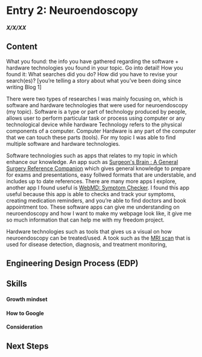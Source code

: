 # Entry 2: Neuroendoscopy
##### X/X/XX

## Content 
What you found: the info you have gathered regarding the software + hardware technologies you found in your topic. Go into detail! 
How you found it: What searches did you do? How did you have to revise your search(es)? [you’re telling a story about what you’ve been doing since writing Blog 1]

There were two types of researches I was mainly focusing on, which is software and hardware technologies that were used for neuroendoscopy (my topic). Software is a type or part of technology produced by people, allows user to perform particular task or process using computer or any technological device while hardware Technology refers to the physical components of a computer. Computer Hardware is any part of the computer that we can touch these parts (tools). For my topic I was able to find multiple software and hardware technologies. 

Software technologies such as apps that relates to my topic in which enhance our knowledge. An app such as [Surgeon's Brain : A General Surgery Reference Companion](https://apps.apple.com/us/app/surgeons-brain-a-general-surgery-reference-companion/id1061429200 ) which gives general knowledge to prepare for exams and presentations, easy follwed formats that are understable, and includes up to date references. There are many more apps I explore, another app I found useful is [WebMD: Symptom Checker](https://apps.apple.com/us/app/webmd-symptom-checker/id295076329). I found this app useful because this app is able to checks and track your symptoms, creating medication reminders, and you’re able to find doctors and book appointment too. These software apps can give me understanding on neuroendoscopy and how I want to make my webpage look like, it give me so much information that can help me with my freedom project.

Hardware technologies such as tools that gives us a visual on how neuroendoscopy can be treated/used. A took such as the [MRI scan](https://www.kth.se/polopoly_fs/1.632263.1599187676!/image/MRI_Photo_1.jpg) that is used for  disease detection, diagnosis, and treatment monitoring, 







## Engineering Design Process (EDP)


## Skills 

#### Growth mindset


#### How to Google


#### Consideration


## Next Steps
